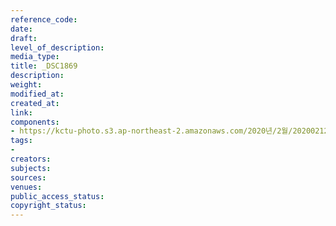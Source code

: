 ```yaml
---
reference_code: 
date: 
draft: 
level_of_description: 
media_type: 
title: _DSC1869
description: 
weight: 
modified_at: 
created_at: 
link: 
components:
- https://kctu-photo.s3.ap-northeast-2.amazonaws.com/2020년/2월/20200212_죽음을+멈추는+2.22+희망버스+출발+기자회견/_DSC1869.jpg
tags:
- 
creators: 
subjects: 
sources: 
venues: 
public_access_status: 
copyright_status: 
---
```

